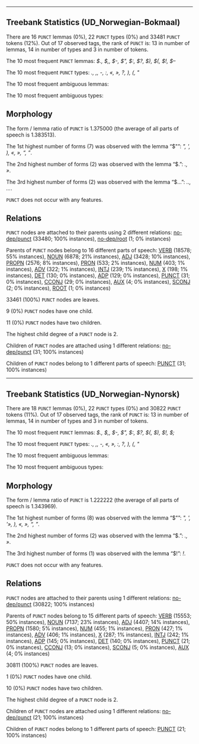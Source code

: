 

--------------------------------------------------------------------------------

## Treebank Statistics (UD_Norwegian-Bokmaal)

There are 16 `PUNCT` lemmas (0%), 22 `PUNCT` types (0%) and 33481 `PUNCT` tokens (12%).
Out of 17 observed tags, the rank of `PUNCT` is: 13 in number of lemmas, 14 in number of types and 3 in number of tokens.

The 10 most frequent `PUNCT` lemmas: <em>$., $,, $-, $", $:, $?, $), $(, $!, $–</em>

The 10 most frequent `PUNCT` types:  <em>., ,, -, :, «, », ?, ), (, "</em>

The 10 most frequent ambiguous lemmas: 

The 10 most frequent ambiguous types:  



## Morphology

The form / lemma ratio of `PUNCT` is 1.375000 (the average of all parts of speech is 1.383513).

The 1st highest number of forms (7) was observed with the lemma “$"”: <em>", ', ), «, », “, ”</em>.

The 2nd highest number of forms (2) was observed with the lemma “$.”: <em>., »</em>.

The 3rd highest number of forms (2) was observed with the lemma “$...”: <em>.., ...</em>.

`PUNCT` does not occur with any features.


## Relations

`PUNCT` nodes are attached to their parents using 2 different relations: [no-dep/punct]() (33480; 100% instances), [no-dep/root]() (1; 0% instances)

Parents of `PUNCT` nodes belong to 16 different parts of speech: [VERB]() (18578; 55% instances), [NOUN]() (6878; 21% instances), [ADJ]() (3428; 10% instances), [PROPN]() (2576; 8% instances), [PRON]() (533; 2% instances), [NUM]() (403; 1% instances), [ADV]() (322; 1% instances), [INTJ]() (239; 1% instances), [X]() (198; 1% instances), [DET]() (130; 0% instances), [ADP]() (129; 0% instances), [PUNCT]() (31; 0% instances), [CCONJ]() (29; 0% instances), [AUX]() (4; 0% instances), [SCONJ]() (2; 0% instances), [ROOT]() (1; 0% instances)

33461 (100%) `PUNCT` nodes are leaves.

9 (0%) `PUNCT` nodes have one child.

11 (0%) `PUNCT` nodes have two children.

The highest child degree of a `PUNCT` node is 2.

Children of `PUNCT` nodes are attached using 1 different relations: [no-dep/punct]() (31; 100% instances)

Children of `PUNCT` nodes belong to 1 different parts of speech: [PUNCT]() (31; 100% instances)



--------------------------------------------------------------------------------

## Treebank Statistics (UD_Norwegian-Nynorsk)

There are 18 `PUNCT` lemmas (0%), 22 `PUNCT` types (0%) and 30822 `PUNCT` tokens (11%).
Out of 17 observed tags, the rank of `PUNCT` is: 13 in number of lemmas, 14 in number of types and 3 in number of tokens.

The 10 most frequent `PUNCT` lemmas: <em>$., $,, $-, $", $:, $?, $(, $), $!, $;</em>

The 10 most frequent `PUNCT` types:  <em>., ,, -, «, », :, ?, ), (, "</em>

The 10 most frequent ambiguous lemmas: 

The 10 most frequent ambiguous types:  



## Morphology

The form / lemma ratio of `PUNCT` is 1.222222 (the average of all parts of speech is 1.343969).

The 1st highest number of forms (8) was observed with the lemma “$"”: <em>", ', '», ), «, », “, ”</em>.

The 2nd highest number of forms (2) was observed with the lemma “$.”: <em>., »</em>.

The 3rd highest number of forms (1) was observed with the lemma “$!”: <em>!</em>.

`PUNCT` does not occur with any features.


## Relations

`PUNCT` nodes are attached to their parents using 1 different relations: [no-dep/punct]() (30822; 100% instances)

Parents of `PUNCT` nodes belong to 15 different parts of speech: [VERB]() (15553; 50% instances), [NOUN]() (7137; 23% instances), [ADJ]() (4407; 14% instances), [PROPN]() (1580; 5% instances), [NUM]() (455; 1% instances), [PRON]() (427; 1% instances), [ADV]() (406; 1% instances), [X]() (287; 1% instances), [INTJ]() (242; 1% instances), [ADP]() (145; 0% instances), [DET]() (140; 0% instances), [PUNCT]() (21; 0% instances), [CCONJ]() (13; 0% instances), [SCONJ]() (5; 0% instances), [AUX]() (4; 0% instances)

30811 (100%) `PUNCT` nodes are leaves.

1 (0%) `PUNCT` nodes have one child.

10 (0%) `PUNCT` nodes have two children.

The highest child degree of a `PUNCT` node is 2.

Children of `PUNCT` nodes are attached using 1 different relations: [no-dep/punct]() (21; 100% instances)

Children of `PUNCT` nodes belong to 1 different parts of speech: [PUNCT]() (21; 100% instances)

